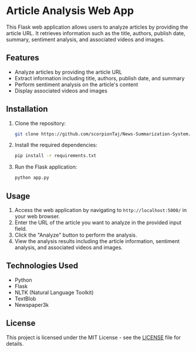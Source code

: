 # Article Analysis Web App

This Flask web application allows users to analyze articles by providing the article URL. It retrieves information such as the title, authors, publish date, summary, sentiment analysis, and associated videos and images.

## Features

- Analyze articles by providing the article URL
- Extract information including title, authors, publish date, and summary
- Perform sentiment analysis on the article's content
- Display associated videos and images

## Installation

1. Clone the repository:
   ```bash
   git clone https://github.com/scorpionTaj/News-Summarization-System.git
   ```

2. Install the required dependencies:
   ```bash
   pip install -r requirements.txt
   ```

3. Run the Flask application:
   ```bash
   python app.py
   ```

## Usage

1. Access the web application by navigating to `http://localhost:5000/` in your web browser.
2. Enter the URL of the article you want to analyze in the provided input field.
3. Click the "Analyze" button to perform the analysis.
4. View the analysis results including the article information, sentiment analysis, and associated videos and images.

## Technologies Used

- Python
- Flask
- NLTK (Natural Language Toolkit)
- TextBlob
- Newspaper3k

## License

This project is licensed under the MIT License - see the [LICENSE](LICENSE) file for details.
